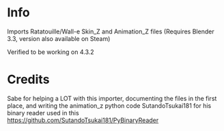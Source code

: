 # Info

Imports Ratatouille/Wall-e Skin_Z and Animation_Z files (Requires Blender 3.3, version also available on Steam)

Verified to be working on 4.3.2

# Credits

Sabe for helping a LOT with this importer, documenting the files in the first place, and writing the animation_z python code
SutandoTsukai181 for his binary reader used in this https://github.com/SutandoTsukai181/PyBinaryReader

